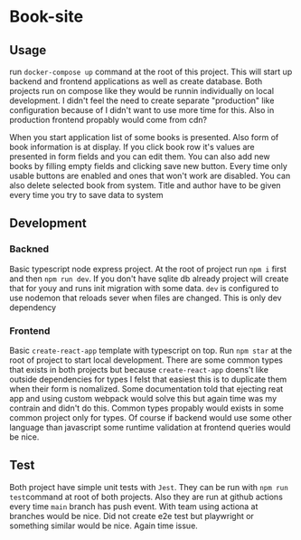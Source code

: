 # Book-site

## Usage
run `docker-compose up` command at the root of this project. This will start up backend and frontend applications as well as create database.
Both projects run on compose like they would be runnin individually on local development. I didn't feel the need to create separate "production" like
configuration because of I didn't want to use more time for this. Also in production frontend propably would come from cdn?

When you start application list of some books is presented. Also form of book information is at display. If you click book row it's values are presented in form fields and you can edit them. You can also add new books by filling empty fields and clicking save new button. Every time only usable buttons are enabled and ones that won't work are disabled. You can also delete selected book from system. Title and author have to be given every time you try to save data to system

## Development

### Backned
Basic typescript node express project. At the root of project run `npm i` first and then `npm run dev`. If you don't have sqlite db already project will create that for youy and runs init migration with some data. `dev` is configured to use nodemon that reloads sever when files are changed. This is only dev dependency


### Frontend
Basic `create-react-app` template with typescript on top. Run `npm star` at the root of project to start local development. There are some common types that exists in both projects but because `create-react-app` doens't like outside dependencies for types I felst that easiest this is to duplicate them when their form is nomalized. Some documentation told that ejecting reat app and using custom webpack would solve this but again time was my contrain and didn't do this. Common types propably would exists in some common project only for types. Of course if backend would use some other language than javascript some runtime validation at frontend queries would be nice.


## Test
Both project have simple unit tests with `Jest`. They can be run with `npm run test`command at root of both projects. Also they are run at github actions every time `main` branch has push event. With team using actiona at branches would be nice. Did not create e2e test but playwright or something similar would be nice. Again time issue.
